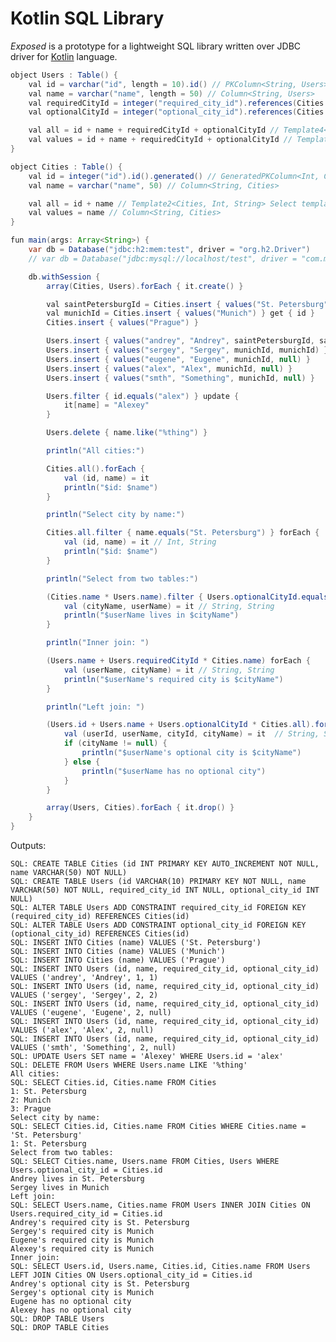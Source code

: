 Kotlin SQL Library
==================

_Exposed_ is a prototype for a lightweight SQL library written over JDBC driver for [Kotlin](https://github.com/JetBrains/kotlin) language.

```java
object Users : Table() {
    val id = varchar("id", length = 10).id() // PKColumn<String, Users>
    val name = varchar("name", length = 50) // Column<String, Users>
    val requiredCityId = integer("required_city_id").references(Cities.id) // FKColumn<Int, Users>
    val optionalCityId = integer("optional_city_id").references(Cities.id).optional() // FKOptionColumn<Int, Users>

    val all = id + name + requiredCityId + optionalCityId // Template4<Users, String, String, Int, Int?> Select template
    val values = id + name + requiredCityId + optionalCityId // Template4<Users, String, String, Int, Int?> Insert template
}

object Cities : Table() {
    val id = integer("id").id().generated() // GeneratedPKColumn<Int, Cities>
    val name = varchar("name", 50) // Column<String, Cities>

    val all = id + name // Template2<Cities, Int, String> Select template
    val values = name // Column<String, Cities>
}

fun main(args: Array<String>) {
    var db = Database("jdbc:h2:mem:test", driver = "org.h2.Driver")
    // var db = Database("jdbc:mysql://localhost/test", driver = "com.mysql.jdbc.Driver", user = "root")

    db.withSession {
        array(Cities, Users).forEach { it.create() }

        val saintPetersburgId = Cities.insert { values("St. Petersburg") } get { id }
        val munichId = Cities.insert { values("Munich") } get { id }
        Cities.insert { values("Prague") }

        Users.insert { values("andrey", "Andrey", saintPetersburgId, saintPetersburgId) }
        Users.insert { values("sergey", "Sergey", munichId, munichId) }
        Users.insert { values("eugene", "Eugene", munichId, null) }
        Users.insert { values("alex", "Alex", munichId, null) }
        Users.insert { values("smth", "Something", munichId, null) }

        Users.filter { id.equals("alex") } update {
            it[name] = "Alexey"
        }

        Users.delete { name.like("%thing") }

        println("All cities:")

        Cities.all().forEach {
            val (id, name) = it
            println("$id: $name")
        }

        println("Select city by name:")

        Cities.all.filter { name.equals("St. Petersburg") } forEach {
            val (id, name) = it // Int, String
            println("$id: $name")
        }

        println("Select from two tables:")

        (Cities.name * Users.name).filter { Users.optionalCityId.equals(Cities.id) } forEach {
            val (cityName, userName) = it // String, String
            println("$userName lives in $cityName")
        }

        println("Inner join: ")

        (Users.name + Users.requiredCityId * Cities.name) forEach {
            val (userName, cityName) = it // String, String
            println("$userName's required city is $cityName")
        }

        println("Left join: ")

        (Users.id + Users.name + Users.optionalCityId * Cities.all).forEach {
            val (userId, userName, cityId, cityName) = it  // String, String, Int?, String?
            if (cityName != null) {
                println("$userName's optional city is $cityName")
            } else {
                println("$userName has no optional city")
            }
        }

        array(Users, Cities).forEach { it.drop() }
    }
}
```

Outputs:

    SQL: CREATE TABLE Cities (id INT PRIMARY KEY AUTO_INCREMENT NOT NULL, name VARCHAR(50) NOT NULL)
    SQL: CREATE TABLE Users (id VARCHAR(10) PRIMARY KEY NOT NULL, name VARCHAR(50) NOT NULL, required_city_id INT NULL, optional_city_id INT NULL)
    SQL: ALTER TABLE Users ADD CONSTRAINT required_city_id FOREIGN KEY (required_city_id) REFERENCES Cities(id)
    SQL: ALTER TABLE Users ADD CONSTRAINT optional_city_id FOREIGN KEY (optional_city_id) REFERENCES Cities(id)
    SQL: INSERT INTO Cities (name) VALUES ('St. Petersburg')
    SQL: INSERT INTO Cities (name) VALUES ('Munich')
    SQL: INSERT INTO Cities (name) VALUES ('Prague')
    SQL: INSERT INTO Users (id, name, required_city_id, optional_city_id) VALUES ('andrey', 'Andrey', 1, 1)
    SQL: INSERT INTO Users (id, name, required_city_id, optional_city_id) VALUES ('sergey', 'Sergey', 2, 2)
    SQL: INSERT INTO Users (id, name, required_city_id, optional_city_id) VALUES ('eugene', 'Eugene', 2, null)
    SQL: INSERT INTO Users (id, name, required_city_id, optional_city_id) VALUES ('alex', 'Alex', 2, null)
    SQL: INSERT INTO Users (id, name, required_city_id, optional_city_id) VALUES ('smth', 'Something', 2, null)
    SQL: UPDATE Users SET name = 'Alexey' WHERE Users.id = 'alex'
    SQL: DELETE FROM Users WHERE Users.name LIKE '%thing'
    All cities:
    SQL: SELECT Cities.id, Cities.name FROM Cities
    1: St. Petersburg
    2: Munich
    3: Prague
    Select city by name:
    SQL: SELECT Cities.id, Cities.name FROM Cities WHERE Cities.name = 'St. Petersburg'
    1: St. Petersburg
    Select from two tables:
    SQL: SELECT Cities.name, Users.name FROM Cities, Users WHERE Users.optional_city_id = Cities.id
    Andrey lives in St. Petersburg
    Sergey lives in Munich
    Left join:
    SQL: SELECT Users.name, Cities.name FROM Users INNER JOIN Cities ON Users.required_city_id = Cities.id
    Andrey's required city is St. Petersburg
    Sergey's required city is Munich
    Eugene's required city is Munich
    Alexey's required city is Munich
    Inner join:
    SQL: SELECT Users.id, Users.name, Cities.id, Cities.name FROM Users LEFT JOIN Cities ON Users.optional_city_id = Cities.id
    Andrey's optional city is St. Petersburg
    Sergey's optional city is Munich
    Eugene has no optional city
    Alexey has no optional city
    SQL: DROP TABLE Users
    SQL: DROP TABLE Cities
